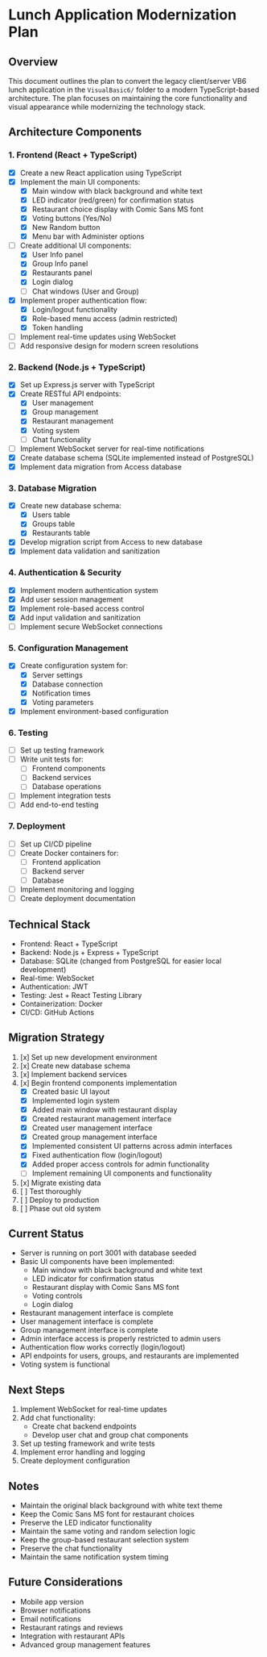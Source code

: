 # Lunch Application Modernization Plan

## Overview
This document outlines the plan to convert the legacy client/server VB6 lunch application in the `VisualBasic6/` folder to a modern TypeScript-based architecture. The plan focuses on maintaining the core functionality and visual appearance while modernizing the technology stack.

## Architecture Components

### 1. Frontend (React + TypeScript)
- [x] Create a new React application using TypeScript
- [x] Implement the main UI components:
  - [x] Main window with black background and white text
  - [x] LED indicator (red/green) for confirmation status
  - [x] Restaurant choice display with Comic Sans MS font
  - [x] Voting buttons (Yes/No)
  - [x] New Random button
  - [x] Menu bar with Administer options
- [ ] Create additional UI components:
  - [x] User Info panel
  - [x] Group Info panel
  - [x] Restaurants panel
  - [x] Login dialog
  - [ ] Chat windows (User and Group)
- [x] Implement proper authentication flow:
  - [x] Login/logout functionality
  - [x] Role-based menu access (admin restricted)
  - [x] Token handling
- [ ] Implement real-time updates using WebSocket
- [ ] Add responsive design for modern screen resolutions

### 2. Backend (Node.js + TypeScript)
- [x] Set up Express.js server with TypeScript
- [x] Create RESTful API endpoints:
  - [x] User management
  - [x] Group management
  - [x] Restaurant management
  - [x] Voting system
  - [ ] Chat functionality
- [ ] Implement WebSocket server for real-time notifications
- [x] Create database schema (SQLite implemented instead of PostgreSQL)
- [x] Implement data migration from Access database

### 3. Database Migration
- [x] Create new database schema:
  - [x] Users table
  - [x] Groups table
  - [x] Restaurants table
- [x] Develop migration script from Access to new database
- [x] Implement data validation and sanitization

### 4. Authentication & Security
- [x] Implement modern authentication system
- [x] Add user session management
- [x] Implement role-based access control
- [x] Add input validation and sanitization
- [ ] Implement secure WebSocket connections

### 5. Configuration Management
- [x] Create configuration system for:
  - [x] Server settings
  - [x] Database connection
  - [x] Notification times
  - [x] Voting parameters
- [x] Implement environment-based configuration

### 6. Testing
- [ ] Set up testing framework
- [ ] Write unit tests for:
  - [ ] Frontend components
  - [ ] Backend services
  - [ ] Database operations
- [ ] Implement integration tests
- [ ] Add end-to-end testing

### 7. Deployment
- [ ] Set up CI/CD pipeline
- [ ] Create Docker containers for:
  - [ ] Frontend application
  - [ ] Backend server
  - [ ] Database
- [ ] Implement monitoring and logging
- [ ] Create deployment documentation

## Technical Stack
- Frontend: React + TypeScript
- Backend: Node.js + Express + TypeScript
- Database: SQLite (changed from PostgreSQL for easier local development)
- Real-time: WebSocket
- Authentication: JWT
- Testing: Jest + React Testing Library
- Containerization: Docker
- CI/CD: GitHub Actions

## Migration Strategy
1. [x] Set up new development environment
2. [x] Create new database schema
3. [x] Implement backend services
4. [x] Begin frontend components implementation
   - [x] Created basic UI layout
   - [x] Implemented login system
   - [x] Added main window with restaurant display
   - [x] Created restaurant management interface
   - [x] Created user management interface
   - [x] Created group management interface
   - [x] Implemented consistent UI patterns across admin interfaces
   - [x] Fixed authentication flow (login/logout)
   - [x] Added proper access controls for admin functionality
   - [ ] Implement remaining UI components and functionality
5. [x] Migrate existing data
6. [ ] Test thoroughly
7. [ ] Deploy to production
8. [ ] Phase out old system

## Current Status
- Server is running on port 3001 with database seeded
- Basic UI components have been implemented:
  - Main window with black background and white text
  - LED indicator for confirmation status
  - Restaurant display with Comic Sans MS font
  - Voting controls
  - Login dialog
- Restaurant management interface is complete
- User management interface is complete
- Group management interface is complete
- Admin interface access is properly restricted to admin users
- Authentication flow works correctly (login/logout)
- API endpoints for users, groups, and restaurants are implemented
- Voting system is functional

## Next Steps
1. Implement WebSocket for real-time updates
2. Add chat functionality:
   - Create chat backend endpoints
   - Develop user chat and group chat components
3. Set up testing framework and write tests
4. Implement error handling and logging
5. Create deployment configuration

## Notes
- Maintain the original black background with white text theme
- Keep the Comic Sans MS font for restaurant choices
- Preserve the LED indicator functionality
- Maintain the same voting and random selection logic
- Keep the group-based restaurant selection system
- Preserve the chat functionality
- Maintain the same notification system timing

## Future Considerations
- Mobile app version
- Browser notifications
- Email notifications
- Restaurant ratings and reviews
- Integration with restaurant APIs
- Advanced group management features 